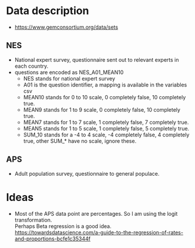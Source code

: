 # Data description
* https://www.gemconsortium.org/data/sets

## NES
* National expert survey, questionnaire sent out to relevant experts in each country.
* questions are encoded as NES_A01_MEAN10
  * NES stands for national expert survey
  * A01 is the question identifier, a mapping is available in the variables csv
  * MEAN10 stands for 0 to 10 scale, 0 completely false, 10 completely true.
  * MEAN9 stands for 1 to 9 scale, 0 completely false, 10 completely true.
  * MEAN7 stands for 1 to 7 scale, 1 completely false, 7 completely true.
  * MEAN5 stands for 1 to 5 scale, 1 completely false, 5 completely true.
  * SUM_10 stands for a -4 to 4 scale, -4 completely false, 4 completely true, other SUM_* have no scale, ignore these.

## APS
* Adult population survey, questionnaire to general populace.

# Ideas
* Most of the APS data point are percentages. So I am using the logit transformation.\
  Perhaps Beta regression is a good idea. https://towardsdatascience.com/a-guide-to-the-regression-of-rates-and-proportions-bcfe1c35344f
